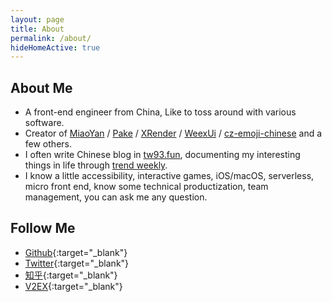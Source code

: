 ```yaml
---
layout: page
title: About
permalink: /about/
hideHomeActive: true
---
```


## About Me

- A front-end engineer from China, Like to toss around with various software.
- Creator of [MiaoYan](https://miaoyan.app/) / [Pake](https://github.com/tw93/pake) / [XRender](https://xrender.fun/) / [WeexUi](https://apache.github.io/incubator-weex-ui/) / [cz-emoji-chinese](https://github.com/tw93/cz-emoji-chinese) and a few others.
- I often write Chinese blog in [tw93.fun](https://tw93.fun/), documenting my interesting things in life through [trend weekly](https://weekly.tw93.fun/).
- I know a little accessibility, interactive games, iOS/macOS, serverless, micro front end, know some technical productization, team management, you can ask me any question.

## Follow Me

* [Github](https://github.com/{{site.github}}){:target="_blank"}
* [Twitter](https://twitter.com/{{site.twitter}}){:target="_blank"}
* [知乎](https://www.zhihu.com/people/tw93/{{site.zhihu}}){:target="_blank"}
* [V2EX](https://www.v2ex.com/member/tw93{{site.v2ex}}){:target="_blank"}
